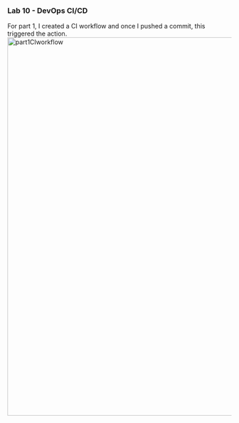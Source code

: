 ### Lab 10 - DevOps CI/CD
For part 1, I created a CI workflow and once I pushed a commit, this triggered the action.
<img width="850" alt="part1CIworkflow" src="https://user-images.githubusercontent.com/36089262/118377404-e27a3300-b581-11eb-9434-46c7dda3c1e0.png">

